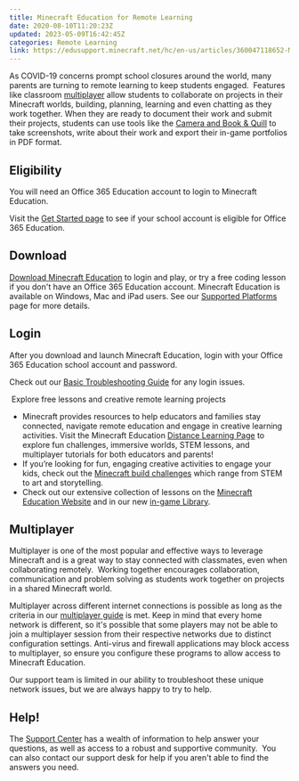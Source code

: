 ```yaml
---
title: Minecraft Education for Remote Learning
date: 2020-08-10T11:20:23Z
updated: 2023-05-09T16:42:45Z
categories: Remote Learning
link: https://edusupport.minecraft.net/hc/en-us/articles/360047118652-Minecraft-Education-for-Remote-Learning
---
```


As COVID-19 concerns prompt school closures around the world, many parents are turning to remote learning to keep students engaged.  Features like classroom [multiplayer](./How-To-Set-Up-A-Multiplayer-Game.360047555531.md) allow students to collaborate on projects in their Minecraft worlds, building, planning, learning and even chatting as they work together. When they are ready to document their work and submit their projects, students can use tools like the [Camera and Book & Quill](../Game-Features/Assessment-Tools-Cameras-Portfolio-Book-Quill.360047555551.md) to take screenshots, write about their work and export their in-game portfolios in PDF format.

## Eligibility

You will need an Office 365 Education account to login to Minecraft Education. 

Visit the [Get Started page](https://education.minecraft.net/get-started/) to see if your school account is eligible for Office 365 Education.

## Download

[Download Minecraft Education](https://education.minecraft.net/get-started/download/) to login and play, or try a free coding lesson if you don't have an Office 365 Education account. Minecraft Education is available on Windows, Mac and iPad users. See our [Supported Platforms](../Get-Started/System-Requirements.360047556591.md) page for more details. 

## Login

After you download and launch Minecraft Education, login with your Office 365 Education school account and password.  

Check out our [Basic Troubleshooting Guide](https://edusupport.minecraft.net/hc/en-us/articles/360047118892) for any login issues.

 Explore free lessons and creative remote learning projects

- Minecraft provides resources to help educators and families stay connected, navigate remote education and engage in creative learning activities. Visit the Minecraft Education [Distance Learning Page](https://education.minecraft.net/distance-learning/) to explore fun challenges, immersive worlds, STEM lessons, and multiplayer tutorials for both educators and parents!
- If you’re looking for fun, engaging creative activities to engage your kids, check out the [Minecraft build challenges](https://education.minecraft.net/class-resources/challenges/) which range from STEM to art and storytelling.
- Check out our extensive collection of lessons on the [Minecraft Education Website](https://education.minecraft.net/class-resources/lessons/) and in our new [in-game Library](https://edusupport.minecraft.net/hc/en-us/articles/360035255232-What-s-New-The-Library-Release-Version-1-12-60-).

## Multiplayer

Multiplayer is one of the most popular and effective ways to leverage Minecraft and is a great way to stay connected with classmates, even when collaborating remotely.  Working together encourages collaboration, communication and problem solving as students work together on projects in a shared Minecraft world.

Multiplayer across different internet connections is possible as long as the criteria in our [multiplayer guide](./How-To-Set-Up-A-Multiplayer-Game.360047555531.md) is met. Keep in mind that every home network is different, so it's possible that some players may not be able to join a multiplayer session from their respective networks due to distinct configuration settings. Anti-virus and firewall applications may block access to multiplayer, so ensure you configure these programs to allow access to Minecraft Education.

Our support team is limited in our ability to troubleshoot these unique network issues, but we are always happy to try to help.

## Help!

The [Support Center](https://aka.ms/mcedusupport) has a wealth of information to help answer your questions, as well as access to a robust and supportive community.  You can also contact our support desk for help if you aren't able to find the answers you need.
